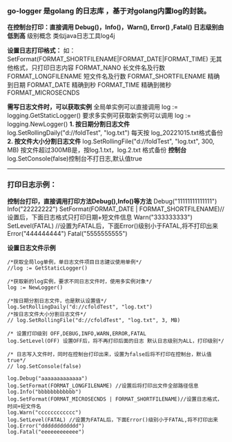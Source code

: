 ### go-logger 是golang 的日志库 ，基于对golang内置log的封装。
**在控制台打印：直接调用 Debug()，Info()，Warn(), Error() ,Fatal() 日志级别由低到高**
级别概念 类似java日志工具log4j

**设置日志打印格式：**
如： SetFormat(FORMAT_SHORTFILENAME|FORMAT_DATE|FORMAT_TIME)
	无其他格式，只打印日志内容
	FORMAT_NANO
	长文件名及行数
	FORMAT_LONGFILENAME
	短文件名及行数
	FORMAT_SHORTFILENAME
	精确到日期
	FORMAT_DATE
	精确到秒
	FORMAT_TIME
	精确到微秒
	FORMAT_MICROSECNDS

**需写日志文件时，可以获取实例**
    全局单实例可以直接调用        log := logging.GetStaticLogger() 
    要求多实例可获取新实例可以调用 log := logging.NewLogger()
**1. 按日期分割日志文件**
    	log.SetRollingDaily("d://foldTest", "log.txt")
	每天按 log_20221015.txt格式备份
**2. 按文件大小分割日志文件**
	log.SetRollingFile("d://foldTest", "log.txt", 300, MB)
	按文件超过300MB是，按log.1.txt，log.2.txt 格式备份
**控制台**
	log.SetConsole(false)控制台不打日志,默认值true
  
***

### 打印日志示例：
**控制台打印，直接调用打印方法Debug(),Info()等方法**
	Debug("11111111111111")
	Info("22222222")
	SetFormat(FORMAT_DATE | FORMAT_SHORTFILENAME)//设置后，下面日志格式只打印日期+短文件信息
	Warn("333333333")
	SetLevel(FATAL) //设置为FATAL后，下面Error()级别小于FATAL,将不打印出来
	Error("444444444")
	Fatal("5555555555")


**设置日志文件示例**

	/*获取全局log单例，单日志文件项目日志建议使用单例*/
	//log := GetStaticLogger()

	/*获取新的log实例，要求不同日志文件时，使用多实例对象*/
	log := NewLogger()

	/*按日期分割日志文件，也是默认设置值*/
	log.SetRollingDaily("d://cfoldTest", "log.txt")
	/*按日志文件大小分割日志文件*/
	// log.SetRollingFile("d://cfoldTest", "log.txt", 3, MB)

	/* 设置打印级别 OFF,DEBUG,INFO,WARN,ERROR,FATAL
	log.SetLevel(OFF) 设置OFF后，将不再打印后面的日志 默认日志级别为ALL，打印级别*/

	/* 日志写入文件时，同时在控制台打印出来，设置为false后将不打印在控制台，默认值true*/
	// log.SetConsole(false)

	log.Debug("aaaaaaaaaaaaa")
	log.SetFormat(FORMAT_LONGFILENAME) //设置后将打印出文件全部路径信息
	log.Info("bbbbbbbbbbbb")
	log.SetFormat(FORMAT_MICROSECNDS | FORMAT_SHORTFILENAME)//设置日志格式，时间+短文件名
	log.Warn("cccccccccccc")
	log.SetLevel(FATAL) //设置为FATAL后，下面Error()级别小于FATAL,将不打印出来
	log.Error("dddddddddddd")
	log.Fatal("eeeeeeeeeeee")
